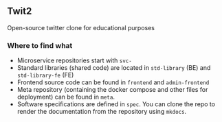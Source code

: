 ## Twit2
Open-source twitter clone for educational purposes

### Where to find what

 - Microservice repositories start with `svc-`
 - Standard libraries (shared code) are located in `std-library` (BE) and `std-library-fe` (FE)
 - Frontend source code can be found in `frontend` and `admin-frontend`
 - Meta repository (containing the docker compose and other files for deployment) can be found in `meta`.
 - Software specifications are defined in `spec`. You can clone the repo to render the documentation from the repository using `mkdocs`.
